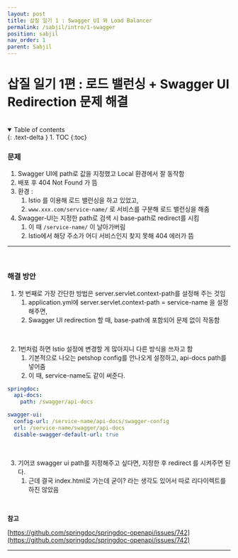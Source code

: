 ```yaml
---
layout: post
title: 삽질 일기 1 : Swagger UI 와 Load Balancer 
permalink: /sabjil/intro/1-swagger
position: sabjil
nav_order: 1
parent: Sabjil
---
```



# 삽질 일기 1편 : 로드 밸런싱 + Swagger UI Redirection 문제 해결


<br/>

<details open markdown="block">
  <summary>
    Table of contents
  </summary>
  {: .text-delta }
1. TOC
{:toc}
</details>

### 문제

1. Swagger UI에 path로 값을 지정했고 Local 환경에서 잘 동작함 
2. 배포 후 404 Not Found 가 뜸
3. 환경 : 
   1. Istio 를 이용해 로드 밸런싱을 하고 있었고, 
   2. `www.xxx.com/service-name/` 로 서비스를 구분해 로드 밸런싱을 해줌
4. Swagger-UI는 지정한 path로 검색 시 base-path로 redirect를 시킴
   1. 이 때 `/service-name/` 이 날아가버림 
   2. Istio에서 해당 주소가 어디 서비스인지 찾지 못해 404 에러가 뜸
---

<br/>

### 해결 방안


1. 첫 번째로 가장 간단한 방법은 server.servlet.context-path를 설정해 주는 것임
   1. application.yml에 server.servlet.context-path = service-name 을 설정해주면,
   2. Swagger UI redirection 할 때, base-path에 포함되어 문제 없이 작동함

      
<br/>

2. 1번처럼 하면 Istio 설정에 변경할 게 많아지니 다른 방식을 쓰자고 함
   1. 기본적으로 나오는 petshop config를 안나오게 설정하고, api-docs path를 넣어줌
   2. 이 때, service-name도 같이 써준다.

```yaml
springdoc:
  api-docs:
    path: /swagger/api-docs

swagger-ui:
  config-url: /service-name/api-docs/swagger-config
  url: /service-name/swagger/api-docs
  disable-swagger-default-url: true
```

<br/> 

3. 기어코 swagger ui path를 지정해주고 싶다면, 지정한 후 redirect 를 시켜주면 된다. 
   1. 근데 결국 index.html로 가는데 굳이? 라는 생각도 있어서 따로 리다이렉트를 하진 않았음


<br/> 
 
**참고**

[https://github.com/springdoc/springdoc-openapi/issues/742](https://github.com/springdoc/springdoc-openapi/issues/742)


---
